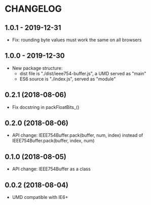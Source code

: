 # CHANGELOG

## 1.0.1 - 2019-12-31
- Fix: rounding byte values must work the same on all browsers

## 1.0.0 - 2019-12-30
- New package structure:
	* dist file is "./dist/ieee754-buffer.js", a UMD served as "main"
	* ES6 source is "./index.js", served as "module"

## 0.2.1 (2018-08-06)
- Fix docstring in packFloatBits_()

## 0.2.0 (2018-08-06)
- API change: IEEE754Buffer.pack(buffer, num, index) instead of IEEE754Buffer.pack(buffer, index, num)

## 0.1.0 (2018-08-05)
- API change: IEEE754Buffer as a class

## 0.0.2 (2018-08-04)
- UMD compatible with IE6+

